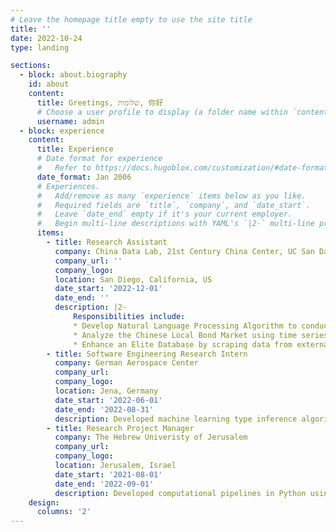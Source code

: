 ```yaml
---
# Leave the homepage title empty to use the site title
title: ''
date: 2022-10-24
type: landing

sections:
  - block: about.biography
    id: about
    content:
      title: Greetings, שלומות, 你好
      # Choose a user profile to display (a folder name within `content/authors/`)
      username: admin
  - block: experience
    content:
      title: Experience
      # Date format for experience
      #   Refer to https://docs.hugoblox.com/customization/#date-format
      date_format: Jan 2006
      # Experiences.
      #   Add/remove as many `experience` items below as you like.
      #   Required fields are `title`, `company`, and `date_start`.
      #   Leave `date_end` empty if it's your current employer.
      #   Begin multi-line descriptions with YAML's `|2-` multi-line prefix.
      items:
        - title: Research Assistant
          company: China Data Lab, 21st Century China Center, UC San Dan Diego
          company_url: ''
          company_logo: 
          location: San Diego, California, US
          date_start: '2022-12-01'
          date_end: ''
          description: |2-
              Responsibilities include:
              * Develop Natural Language Processing Algorithm to conduct Topic Modelling on streaming corpora with millions of newspapers articles using machine learning frameworks
              * Analyze the Chinese Local Bond Market using time series analysis, and fixed effect regressions
              * Enhance an Elite Database by scraping data from external official Chinese Government websites and applying GPT API calls to extract relevant information
        - title: Software Engineering Research Intern
          company: German Aerospace Center
          company_url:
          company_logo:
          location: Jena, Germany
          date_start: '2022-06-01'
          date_end: '2022-08-31'
          description: Developed machine learning type inference algorithm by combining machine learning and novelty detection, achieved high assurance F1 scores for automated type inference
        - title: Research Project Manager
          company: The Hebrew Univeristy of Jerusalem
          company_url:
          company_logo:
          location: Jerusalem, Israel
          date_start: '2021-08-01'
          date_end: '2022-09-01'
          description: Developed computational pipelines in Python using NLP models, Data Mining, Big Data Analysis, and Machine Learning
    design:
      columns: '2'
---
```

